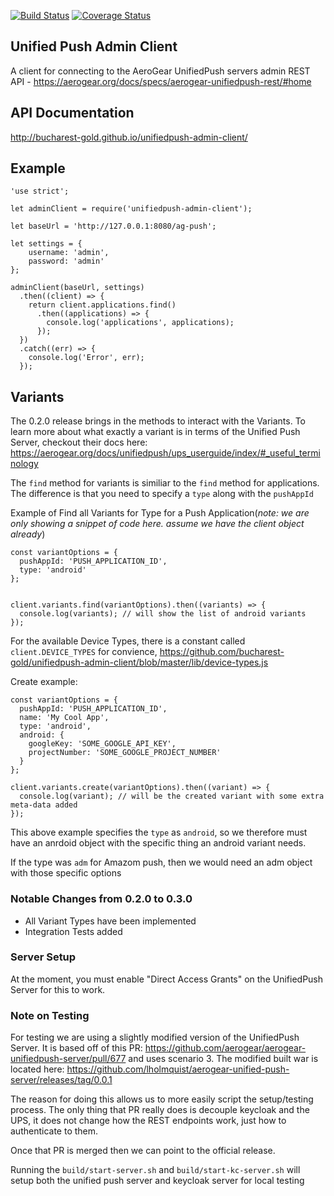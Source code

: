 [![Build Status](https://travis-ci.org/bucharest-gold/unifiedpush-admin-client.svg?branch=master)](https://travis-ci.org/bucharest-gold/unifiedpush-admin-client) [![Coverage Status](https://coveralls.io/repos/github/bucharest-gold/unifiedpush-admin-client/badge.svg?branch=master)](https://coveralls.io/github/bucharest-gold/unifiedpush-admin-client?branch=master)

## Unified Push Admin Client

A client for connecting to the AeroGear UnifiedPush servers admin REST API - https://aerogear.org/docs/specs/aerogear-unifiedpush-rest/#home

## API Documentation

http://bucharest-gold.github.io/unifiedpush-admin-client/


## Example

    'use strict';

    let adminClient = require('unifiedpush-admin-client');

    let baseUrl = 'http://127.0.0.1:8080/ag-push';

    let settings = {
        username: 'admin',
        password: 'admin'
    };

    adminClient(baseUrl, settings)
      .then((client) => {
        return client.applications.find()
          .then((applications) => {
            console.log('applications', applications);
          });
      })
      .catch((err) => {
        console.log('Error', err);
      });


## Variants

The 0.2.0 release brings in the methods to interact with the Variants.  To learn more about what exactly a variant is in terms of the Unified Push Server, checkout their docs here:  https://aerogear.org/docs/unifiedpush/ups_userguide/index/#_useful_terminology

The `find` method for variants is similiar to the `find` method for applications. The difference is that you need to specify a `type` along with the `pushAppId`

Example of Find all Variants for Type for a Push Application(_note: we are only showing a snippet of code here. assume we have the client object already_)

    const variantOptions = {
      pushAppId: 'PUSH_APPLICATION_ID',
      type: 'android'
    };


    client.variants.find(variantOptions).then((variants) => {
      console.log(variants); // will show the list of android variants
    });


For the available Device Types, there is a constant called `client.DEVICE_TYPES` for convience,  https://github.com/bucharest-gold/unifiedpush-admin-client/blob/master/lib/device-types.js


Create example:

    const variantOptions = {
      pushAppId: 'PUSH_APPLICATION_ID',
      name: 'My Cool App',
      type: 'android',
      android: {
        googleKey: 'SOME_GOOGLE_API_KEY',
        projectNumber: 'SOME_GOOGLE_PROJECT_NUMBER'
      }
    };

    client.variants.create(variantOptions).then((variant) => {
      console.log(variant); // will be the created variant with some extra meta-data added
    });

This above example specifies the `type` as `android`, so we therefore must have an anrdoid object with the specific thing an android variant needs.

If the type was `adm` for Amazom push, then we would need an adm object with those specific options


### Notable Changes from 0.2.0 to 0.3.0

* All Variant Types have been implemented
* Integration Tests added

### Server Setup

At the moment, you must enable "Direct Access Grants" on the UnifiedPush Server for this to work.

### Note on Testing

For testing we are using a slightly modified version of the UnifiedPush Server.  It is based off of this PR: https://github.com/aerogear/aerogear-unifiedpush-server/pull/677 and uses scenario 3.  The modified built war is located here:  https://github.com/lholmquist/aerogear-unified-push-server/releases/tag/0.0.1

The reason for doing this allows us to more easily script the setup/testing process.  The only thing that PR really does is decouple keycloak and the UPS,  it does not change how the REST endpoints work, just how to authenticate to them.

Once that PR is merged then we can point to the official release.

Running the `build/start-server.sh` and `build/start-kc-server.sh` will setup both the unified push server and keycloak server for local testing

